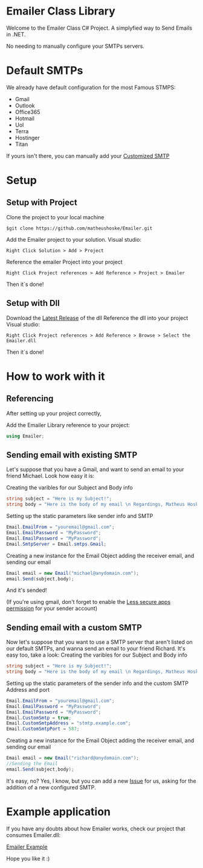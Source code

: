 # Emailer Class Library

Welcome to the Emailer Class C# Project. A simplyfied way to Send Emails in .NET.

No needing to manually configure your SMTPs servers.

# Default SMTPs

We already have default configuration for the most Famous STMPS:
* Gmail
* Outlook
* Office365
* Hotmail
* Uol
* Terra
* Hostinger
* Titan

If yours isn't there, you can manually add your [Customized SMTP](#sending-email-with-a-custom-smtp)

# Setup

## Setup with Project

Clone the project to your local machine
````
$git clone https://github.com/matheushoske/Emailer.git
````

Add the Emailer project to your solution.
Visual studio:
````
Right Click Solution > Add > Project
````

Reference the emailer Project into your project
````
Right Click Project references > Add Reference > Project > Emailer
````
Then it´s done!

## Setup with Dll
Download the [Latest Release](https://github.com/matheushoske/Emailer/releases/latest) of the dll
Reference the dll into your project
Visual studio:
````
Right Click Project references > Add Reference > Browse > Select the Emailer.dll
````

Then it´s done!

# How to work with it

## Referencing

After setting up your project correctly,

Add the Emailer Library reference to your project: 
```csharp
using Emailer;
```

## Sending email with existing SMTP
Let's suppose that you have a Gmail, and want to send an email to your friend Michael. 
Look how easy it is:


Creating the varibles for our Subject and Body info
```csharp
string subject = "Here is my Subject!";
string body = "Here is the body of my email \n Regardings, Matheus Hoske"
```

Setting up the static parameters like sender info and SMTP
```csharp
Email.EmailFrom = "youremail@gmail.com";
Email.EmailPassword = "MyPassword";
Email.EmailPassword = "MyPassword";
Email.SmtpServer = Email.smtps.Gmail;
```

Creating a new instance for the Email Object adding the receiver email, and sending our email
```csharp
Email email = new Email("michael@anydomain.com");
email.Send(subject,body);
```
And it's sended!

(If you're using gmail, don't forget to enable the [Less secure apps permission](https://support.google.com/accounts/answer/6010255) for your sender account)

## Sending email with a custom SMTP
Now let's suppose that you want to use a SMTP server that aren't listed on our default SMTPs, and wanna send an email to your friend Richard. 
It's easy too, take a look:
Creating the varibles for our Subject and Body info
```csharp
string subject = "Here is my Subject!";
string body = "Here is the body of my email \n Regardings, Matheus Hoske"
```

Setting up the static parameters of the sender info and the custom SMTP Address and port
```csharp
Email.EmailFrom = "youremail@gmail.com";
Email.EmailPassword = "MyPassword";
Email.EmailPassword = "MyPassword";
Email.CustomSmtp = true;
Email.CustomSmtpAddress = "stmtp.example.com";
Email.CustomSmtpPort = 587;
```

Creating a new instance for the Email Object adding the receiver email, and sending our email
```csharp
Email email = new Email("richard@anydomain.com");
//Sending the Email
email.Send(subject,body);
```

It's easy, no? Yes, I know, but you can add a new [Issue](https://github.com/matheushoske/Emailer/issues) for us, asking for the addition of a new configured SMTP.


# Example application

If you have any doubts about how Emailer works, check our project that consumes Emailer.dll:

[Emailer Example](https://github.com/matheushoske/EmailerExample)

Hope you like it :)